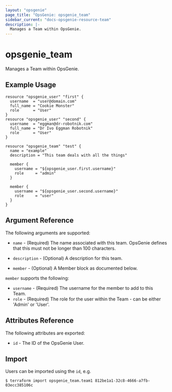 ```yaml
---
layout: "opsgenie"
page_title: "OpsGenie: opsgenie_team"
sidebar_current: "docs-opsgenie-resource-team"
description: |-
  Manages a Team within OpsGenie.
---
```


# opsgenie\_team

Manages a Team within OpsGenie.

## Example Usage

```
resource "opsgenie_user" "first" {
  username  = "user@domain.com"
  full_name = "Cookie Monster"
  role      = "User"
}
resource "opsgenie_user" "second" {
  username  = "eggman@dr-robotnik.com"
  full_name = "Dr Ivo Eggman Robotnik"
  role      = "User"
}

resource "opsgenie_team" "test" {
  name = "example"
  description = "This team deals with all the things"

  member {
    username = "${opsgenie_user.first.username}"
    role     = "admin"
  }

  member {
    username = "${opsgenie_user.second.username}"
    role     = "user"
  }
}
```

## Argument Reference

The following arguments are supported:

* `name` - (Required) The name associated with this team. OpsGenie defines that this must not be longer than 100 characters.

* `description` - (Optional) A description for this team.

* `member` - (Optional) A Member block as documented below.

`member` supports the following:

* `username` - (Required) The username for the member to add to this Team.
* `role` - (Required) The role for the user within the Team - can be either 'Admin' or 'User'.

## Attributes Reference

The following attributes are exported:

* `id` - The ID of the OpsGenie User.

## Import

Users can be imported using the `id`, e.g.

```
$ terraform import opsgenie_team.team1 812be1a1-32c8-4666-a7fb-03ecc385106c
```
